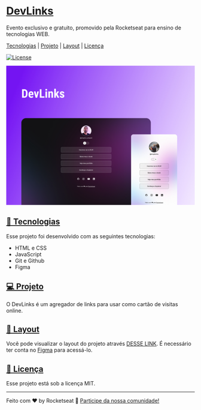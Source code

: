 # [DevLinks ](https://github.com/ClaytonEduard/projeto-rocket)

Evento exclusivo e gratuito, promovido pela Rocketseat para ensino de tecnologias WEB.

[Tecnologias](https://github.com/ClaytonEduard/projeto-rocket#-tecnologias) | [Projeto](https://github.com/ClaytonEduard/projeto-rocket#-projeto) | [Layout](https://github.com/ClaytonEduard/projeto-rocket#-layout) | [Licença](https://github.com/ClaytonEduard/projeto-rocket#memo-licen%C3%A7a)

[![License](https://camo.githubusercontent.com/2b88dd35b2d940a8ed4e81671a4164ffe48301e722e7002240bb45edb7dcecdb/68747470733a2f2f696d672e736869656c64732e696f2f7374617469632f76313f6c6162656c3d6c6963656e7365266d6573736167653d4d495426636f6c6f723d343941413236266c6162656c436f6c6f723d303030303030)](https://camo.githubusercontent.com/2b88dd35b2d940a8ed4e81671a4164ffe48301e722e7002240bb45edb7dcecdb/68747470733a2f2f696d672e736869656c64732e696f2f7374617469632f76313f6c6162656c3d6c6963656e7365266d6573736167653d4d495426636f6c6f723d343941413236266c6162656c436f6c6f723d303030303030)

<p align="center">
  <img alt="Projeto DevLinks" src=".github/preview.jpg">
</p>

## [🚀 Tecnologias](https://github.com/ClaytonEduard/projeto-rocket#-tecnologias)

Esse projeto foi desenvolvido com as seguintes tecnologias:

- HTML e CSS
- JavaScript
- Git e Github
- Figma

## [💻 Projeto](https://github.com/ClaytonEduard/projeto-rocket#-projeto)

O DevLinks é um agregador de links para usar como cartão de visitas online.

## [🔖 Layout](https://github.com/ClaytonEduard/projeto-rocket)

Você pode visualizar o layout do projeto através [DESSE LINK](<https://www.figma.com/file/06UOCf4GdSNCQo98Am4F4w/DevLinks-%E2%80%A2-Projeto-Discover-(Community)?type=design&t=yPjH2RP6CoBFonHN-6>). É necessário ter conta no [Figma](https://figma.com/) para acessá-lo.

## [📝 Licença](https://github.com/ClaytonEduard/projeto-rocket#memo-licen%C3%A7a)

Esse projeto está sob a licença MIT.

---

Feito com ♥ by Rocketseat 👋 [Participe da nossa comunidade!](https://discord.gg/rocketseat)
